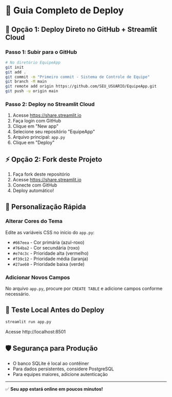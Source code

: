 # 📖 Guia Completo de Deploy

## 🚀 Opção 1: Deploy Direto no GitHub + Streamlit Cloud

### Passo 1: Subir para o GitHub
```bash
# No diretório EquipeApp
git init
git add .
git commit -m "Primeiro commit - Sistema de Controle de Equipe"
git branch -M main
git remote add origin https://github.com/SEU_USUARIO/EquipeApp.git
git push -u origin main
```

### Passo 2: Deploy no Streamlit Cloud
1. Acesse https://share.streamlit.io
2. Faça login com GitHub
3. Clique em "New app"
4. Selecione seu repositório "EquipeApp"
5. Arquivo principal: `app.py`
6. Clique em "Deploy"

## ⚡ Opção 2: Fork deste Projeto
1. Faça fork deste repositório
2. Acesse https://share.streamlit.io
3. Conecte com GitHub
4. Deploy automático!

## 🔧 Personalização Rápida

### Alterar Cores do Tema
Edite as variáveis CSS no início do `app.py`:
- `#667eea` - Cor primária (azul-roxo)
- `#764ba2` - Cor secundária (roxo)
- `#e74c3c` - Prioridade alta (vermelho)
- `#f39c12` - Prioridade média (laranja)
- `#27ae60` - Prioridade baixa (verde)

### Adicionar Novos Campos
No arquivo `app.py`, procure por `CREATE TABLE` e adicione campos conforme necessário.

## 📱 Teste Local Antes do Deploy
```bash
streamlit run app.py
```
Acesse http://localhost:8501

## 🛡️ Segurança para Produção
- O banco SQLite é local ao contêiner
- Para dados persistentes, considere PostgreSQL
- Para equipes maiores, adicione autenticação

---
✅ **Seu app estará online em poucos minutos!**

